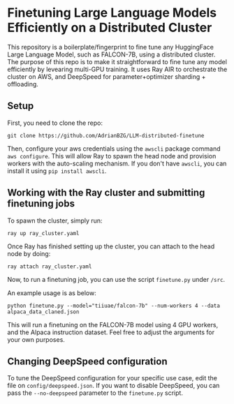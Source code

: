 # Finetuning Large Language Models Efficiently on a Distributed Cluster

This repository is a boilerplate/fingerprint to fine tune any HuggingFace Large Language Model, such as FALCON-7B, using a distributed cluster.
The purpose of this repo is to make it straightforward to fine tune any model efficiently by levearing multi-GPU training.
It uses Ray AIR to orchestrate the cluster on AWS, and DeepSpeed for parameter+optimizer sharding + offloading.

## Setup

First, you need to clone the repo:

`git clone https://github.com/AdrianBZG/LLM-distributed-finetune`

Then, configure your aws credentials using the `awscli` package command `aws configure`. This will allow Ray to spawn the head node and provision workers with the auto-scaling mechanism. If you don't have `awscli`, you can install it using `pip install awscli`.

## Working with the Ray cluster and submitting finetuning jobs

To spawn the cluster, simply run:

`ray up ray_cluster.yaml`

Once Ray has finished setting up the cluster, you can attach to the head node by doing:

`ray attach ray_cluster.yaml`

Now, to run a finetuning job, you can use the script `finetune.py` under `/src`.

An example usage is as below:

`python finetune.py --model="tiiuae/falcon-7b" --num-workers 4 --data alpaca_data_claned.json`

This will run a finetuning on the FALCON-7B model using 4 GPU workers, and the Alpaca instruction dataset. Feel free to adjust the arguments for your own purposes.

## Changing DeepSpeed configuration

To tune the DeepSpeed configuration for your specific use case, edit the file on `config/deepspeed.json`. If you want to disable DeepSpeed, you can pass the `--no-deepspeed` parameter to the `finetune.py` script.